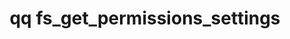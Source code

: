---
category: fs
command: fs_get_permissions_settings
optional_options: []
permalink: /qq-cli-command-guide/fs/fs_get_permissions_settings.html
positional_options: []
sidebar: qq_cli_command_reference_sidebar
summary: This section explains how to use the <code>qq fs_get_permissions_settings</code>
  command.
synopsis: Get permissions settings
title: qq fs_get_permissions_settings
usage: qq fs_get_permissions_settings [-h]
zendesk_source: qq CLI Command Guide

---